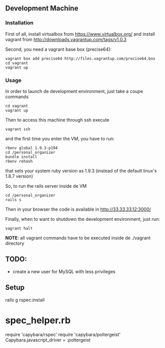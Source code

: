 ## Development Machine

### Installation

First of all, install virtualbox from https://www.virtualbox.org/ and install vagrant from http://downloads.vagrantup.com/tags/v1.0.3

Second, you need a vagrant base box (precise64):

```
vagrant box add precise64 http://files.vagrantup.com/precise64.box
cd vagrant
vagrant up
```

### Usage

In order to launch de development environment, just take a coupe commands

```
cd vagrant
vagrant up
```

Then to access this machine through ssh execute

```
vagrant ssh
```

and the first time you enter the VM, you have to run:

```
rbenv global 1.9.3-p194
cd /personal_organizer
bundle install
rbenv rehash
```
that sets your system ruby version as 1.9.3 (instead of the default linux's 1.8.7 version)

So, to run the rails server inside de VM

```
cd /personal_organizer
rails s
```
Then in your browser the code is available in http://33.33.33.12:3000/

Finally, when to want to shutdown the development environment, just run:

```
vagrant halt
```

**NOTE**: all vagrant commands have to be executed inside de ./vagrant directory

## TODO:

* create a new user for MySQL with less privileges


## Setup
  rails g rspec:install
  
  
  # spec\_helper.rb
  require 'capybara/rspec' 
  require 'capybara/poltergeist'
  Capybara.javascript_driver = :poltergeist 